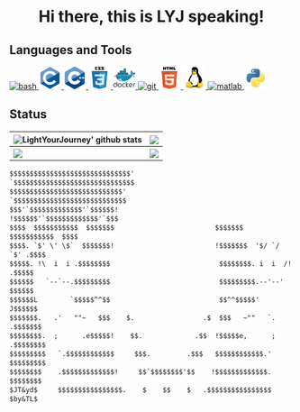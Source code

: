 <!--
**L6y6j6/L6y6j6** is a ✨ _special_ ✨ repository because its `README.md` (this file) appears on your GitHub profile.

Here are some ideas to get you started:

- 🔭 I’m currently working on ...
- 🌱 I’m currently learning ...
- 👯 I’m looking to collaborate on ...
- 🤔 I’m looking for help with ...
- 💬 Ask me about ...
- 📫 How to reach me: ...
- 😄 Pronouns: ...
- ⚡ Fun fact: ...
-->

<h1 align="center">Hi there, this is LYJ speaking!</h1>

## Languages and Tools

<p align="left"> <a href="https://www.gnu.org/software/bash/" target="_blank" rel="noreferrer"> <img src="https://www.vectorlogo.zone/logos/gnu_bash/gnu_bash-icon.svg" alt="bash" width="40" height="40"/> </a> <a href="https://www.cprogramming.com/" target="_blank" rel="noreferrer"> <img src="https://raw.githubusercontent.com/devicons/devicon/master/icons/c/c-original.svg" alt="c" width="40" height="40"/> </a> <a href="https://www.w3schools.com/cpp/" target="_blank" rel="noreferrer"> <img src="https://raw.githubusercontent.com/devicons/devicon/master/icons/cplusplus/cplusplus-original.svg" alt="cplusplus" width="40" height="40"/> </a> <a href="https://www.w3schools.com/css/" target="_blank" rel="noreferrer"> <img src="https://raw.githubusercontent.com/devicons/devicon/master/icons/css3/css3-original-wordmark.svg" alt="css3" width="40" height="40"/> </a> <a href="https://www.docker.com/" target="_blank" rel="noreferrer"> <img src="https://raw.githubusercontent.com/devicons/devicon/master/icons/docker/docker-original-wordmark.svg" alt="docker" width="40" height="40"/> </a> <a href="https://git-scm.com/" target="_blank" rel="noreferrer"> <img src="https://www.vectorlogo.zone/logos/git-scm/git-scm-icon.svg" alt="git" width="40" height="40"/> </a> <a href="https://www.w3.org/html/" target="_blank" rel="noreferrer"> <img src="https://raw.githubusercontent.com/devicons/devicon/master/icons/html5/html5-original-wordmark.svg" alt="html5" width="40" height="40"/> </a> <a href="https://www.linux.org/" target="_blank" rel="noreferrer"> <img src="https://raw.githubusercontent.com/devicons/devicon/master/icons/linux/linux-original.svg" alt="linux" width="40" height="40"/> </a> <a href="https://www.mathworks.com/" target="_blank" rel="noreferrer"> <img src="https://upload.wikimedia.org/wikipedia/commons/2/21/Matlab_Logo.png" alt="matlab" width="40" height="40"/> </a> <a href="https://www.python.org" target="_blank" rel="noreferrer"> <img src="https://raw.githubusercontent.com/devicons/devicon/master/icons/python/python-original.svg" alt="python" width="40" height="40"/> </a> </p>

## Status

| <img align="center" src="https://github-readme-stats.vercel.app/api?username=LightYourJourney&show_icons=true&include_all_commits=true&hide_border=true" alt="LightYourJourney' github stats" /> | <img align="center" src="https://github-readme-streak-stats.herokuapp.com/?user=LightYourJourney&hide_border=true" />                                                   |
| ------------------------------------------------------------------------------------------------------------------------------------------------------------------------------------------------ | ----------------------------------------------------------------------------------------------------------------------------------------------------------------------- |
| <img align="center" src="https://github-readme-stats.vercel.app/api/top-langs/?username=LightYourJourney&layout=compact&hide_border=true" />                                                     | <img align="center" src="https://github-readme-stats.vercel.app/api/wakatime?username=yanjinli502&layout=compact&custom_title=Week%20Coding%20Time&hide_border=true" /> |

```
$$$$$$$$$$$$$$$$$$$$$$$$$$$$$$'               `$$$$$$$$$$$$$$$$$$$$$$$$$$$$$$
$$$$$$$$$$$$$$$$$$$$$$$$$$$$'                   `$$$$$$$$$$$$$$$$$$$$$$$$$$$$
$$$'`$$$$$$$$$$$$$'`$$$$$$!                       !$$$$$$'`$$$$$$$$$$$$$'`$$$
$$$$  $$$$$$$$$$$  $$$$$$$                         $$$$$$$  $$$$$$$$$$$  $$$$
$$$$. `$' \' \$`  $$$$$$$!                         !$$$$$$$  '$/ `/ `$' .$$$$
$$$$$. !\  i  i .$$$$$$$$                           $$$$$$$$. i  i  /! .$$$$$
$$$$$$   `--`--.$$$$$$$$$                           $$$$$$$$$.--'--'   $$$$$$
$$$$$$L        `$$$$$^^$$                           $$^^$$$$$'        J$$$$$$
$$$$$$$.   .'   ""~   $$$    $.                 .$  $$$   ~""   `.   .$$$$$$$
$$$$$$$$.  ;      .e$$$$$!    $$.             .$$  !$$$$$e,      ;  .$$$$$$$$
$$$$$$$$$   `.$$$$$$$$$$$$     $$$.         .$$$   $$$$$$$$$$$$.'   $$$$$$$$$
$$$$$$$$    .$$$$$$$$$$$$$!     $$`$$$$$$$$'$$    !$$$$$$$$$$$$$.    $$$$$$$$
$JT&yd$     $$$$$$$$$$$$$$$$.    $    $$    $   .$$$$$$$$$$$$$$$$     $by&TL$
```